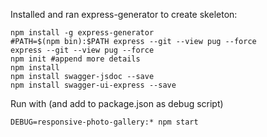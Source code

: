 Installed and ran express-generator to create skeleton:
~~~~
npm install -g express-generator
#PATH=$(npm bin):$PATH express --git --view pug --force
express --git --view pug --force
npm init #append more details
npm install
npm install swagger-jsdoc --save
npm install swagger-ui-express --save
~~~~

Run with (and add to package.json as debug script)
~~~~
DEBUG=responsive-photo-gallery:* npm start
~~~~

